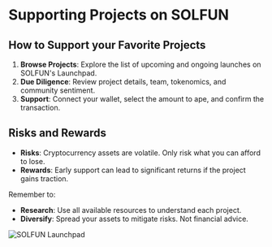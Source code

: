 # Supporting Projects on SOLFUN

## How to Support your Favorite Projects

1. **Browse Projects**: Explore the list of upcoming and ongoing launches on SOLFUN's Launchpad.
2. **Due Diligence**: Review project details, team, tokenomics, and community sentiment.
3. **Support**: Connect your wallet, select the amount to ape, and confirm the transaction.

## Risks and Rewards

- **Risks**: Cryptocurrency assets are volatile. Only risk what you can afford to lose.
- **Rewards**: Early support can lead to significant returns if the project gains traction.

Remember to:
- **Research**: Use all available resources to understand each project.
- **Diversify**: Spread your assets to mitigate risks. Not financial advice.

![SOLFUN Launchpad](/assets/screenshots/solfun-launchpad.jpg)